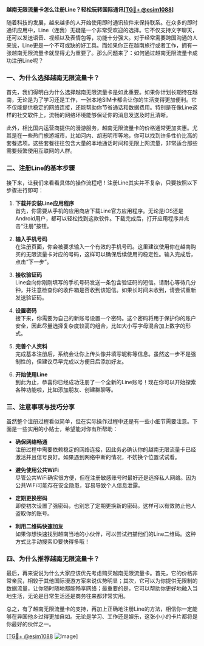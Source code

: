 **越南无限流量卡怎么注册Line？轻松玩转国际通讯[[TG💪+ @esim1088](https://t.me/s/esim1088)]**

随着科技的发展，越来越多的人开始使用即时通讯软件来保持联系。在众多的即时通讯应用中，Line（连我）无疑是一个非常受欢迎的选择。它不仅支持文字聊天，还可以发送语音、视频以及表情包等，功能十分强大。对于经常需要跨国沟通的人来说，Line更是一个不可或缺的好工具。而如果你正在越南旅行或者工作，拥有一张越南无限流量卡就显得尤为重要了。那么问题来了：如何通过越南无限流量卡成功注册Line呢？

### 一、为什么选择越南无限流量卡？

首先，我们得明白为什么选择越南无限流量卡是如此重要。如果你计划长期待在越南，无论是为了学习还是工作，一张本地SIM卡都会让你的生活变得更加便利。它不仅能提供稳定的网络连接，还能帮助你节省通话和数据费用。特别是在像Line这样的社交软件上，流畅的网络环境能够保证你的消息发送及时且清晰。

此外，相比国内运营商提供的漫游服务，越南无限流量卡的价格通常更加实惠。尤其是在一些热门旅游城市，比如河内、胡志明市等地，你可以找到许多性价比高的套餐选项。这些套餐往往包含大量的本地通话时间和无限上网流量，非常适合那些需要频繁使用互联网的人群。

### 二、注册Line的基本步骤

接下来，让我们来看看具体的操作流程吧！注册Line其实并不复杂，只要按照以下步骤进行即可：

1. **下载并安装Line应用程序**  
   首先，你需要从手机的应用商店下载Line官方应用程序。无论是iOS还是Android用户，都可以轻松找到这款软件。下载完成后，打开应用程序并点击“注册”按钮。

2. **输入手机号码**  
   在注册页面，你会被要求输入一个有效的手机号码。这里建议使用你在越南购买的无限流量卡对应的号码，这样可以确保后续使用的稳定性。输入完成后，点击“下一步”。

3. **接收验证码**  
   Line会向你刚刚填写的手机号码发送一条包含验证码的短信。请耐心等待几分钟，并注意检查你的收件箱是否收到该短信。如果长时间未收到，请尝试重新发送验证码。

4. **设置密码**  
   接下来，你需要为自己的新账号设置一个密码。这个密码将用于保护你的账户安全，因此尽量选择复杂度较高的组合，比如大小写字母混合加上数字的形式。

5. **完善个人资料**  
   完成基本注册后，系统会让你上传头像并填写昵称等信息。虽然这一步不是强制性的，但建议尽早完成以方便日后添加好友。

6. **开始使用Line**  
   到此为止，恭喜你已经成功注册了一个全新的Line账号！现在你可以开始探索各种功能啦，比如添加朋友、创建群聊等。

### 三、注意事项与技巧分享

虽然整个注册过程看似简单，但在实际操作过程中还是有一些小细节需要注意。下面是一些实用的小贴士，希望能对你有所帮助：

- **确保网络畅通**  
  注册过程中需要依赖稳定的网络连接，因此务必确认你的越南无限流量卡已经激活并且信号良好。如果遇到网络中断的情况，不妨换个位置试试看。

- **避免使用公共WiFi**  
  尽管公共WiFi确实很方便，但在注册敏感账号时最好还是选择私人网络。因为公共WiFi可能存在安全隐患，容易导致个人信息泄露。

- **定期更换密码**  
  即使初次设置了强密码，也别忘了定期更换新的密码。这样可以有效防止他人盗取你的账号。

- **利用二维码快速加友**  
  如果你想快速找到越南当地的小伙伴，可以尝试扫描他们的Line二维码。这种方式比手动搜索ID要快得多哦！

### 四、为什么推荐越南无限流量卡？

最后，再来说说为什么大家应该优先考虑购买越南无限流量卡。首先，它的价格非常亲民，相较于其他国际漫游方案来说优势明显；其次，它可以为你提供无限制的数据流量，让你随时随地都能畅享网络；最重要的是，它可以帮助你更好地融入当地生活，无论是日常生活还是商务往来都非常实用。

总之，有了越南无限流量卡的支持，再加上正确地注册Line的方法，相信你一定能够在异国他乡过得更加自如。无论是学习、工作还是娱乐，这张小小的卡片都将是你最好的伙伴之一。

[[TG💪+ @esim1088](https://t.me/s/esim1088) ![Image](https://i.postimg.cc/4NQfJmqS/Snipaste-2025-05-13-00-14-12.png)]